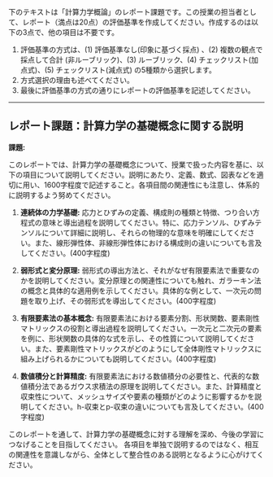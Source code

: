 下のテキストは「計算力学概論」のレポート課題です。この授業の担当者として、レポート（満点は20点）の評価基準を作成してください。作成するのは以下の3点で、他の項目は不要です。

1. 評価基準の方式は、(1) 評価基準なし(印象に基づく採点) 、(2) 複数の観点で採点して合計  (非ルーブリック)、(3) ルーブリック、(4) チェックリスト(加点式)、(5) チェックリスト(減点式) の5種類から選択します。
2. 方式選択の理由も述べてください。
3. 最後に評価基準の方式の通りにレポートの評価基準を記述してください。

---------------------------------------
## レポート課題：計算力学の基礎概念に関する説明

**課題:**

このレポートでは、計算力学の基礎概念について、授業で扱った内容を基に、以下の項目について説明してください。説明にあたり、定義、数式、図表などを適切に用い、1600字程度で記述すること。各項目間の関連性にも注意し、体系的に説明するよう努めてください。

1. **連続体の力学基礎:** 応力とひずみの定義、構成則の種類と特徴、つり合い方程式の意味と導出過程を説明してください。特に、応力テンソル、ひずみテンソルについて詳細に説明し、それらの物理的な意味を明確にしてください。また、線形弾性体、非線形弾性体における構成則の違いについても言及してください。(400字程度)

2. **弱形式と変分原理:** 弱形式の導出方法と、それがなぜ有限要素法で重要なのかを説明してください。変分原理との関連性についても触れ、ガラーキン法の概念と具体的な適用例を示してください。具体的な例として、一次元の問題を取り上げ、その弱形式を導出してください。(400字程度)

3. **有限要素法の基本概念:** 有限要素法における要素分割、形状関数、要素剛性マトリックスの役割と導出過程を説明してください。一次元と二次元の要素を例に、形状関数の具体的な式を示し、その性質について説明してください。また、要素剛性マトリックスがどのようにして全体剛性マトリックスに組み上げられるかについても説明してください。(400字程度)

4. **数値積分と計算精度:** 有限要素法における数値積分の必要性と、代表的な数値積分法であるガウス求積法の原理を説明してください。また、計算精度と収束性について、メッシュサイズや要素の種類がどのように影響するかを説明してください。h-収束とp-収束の違いについても言及してください。(400字程度)


このレポートを通して、計算力学の基礎概念に対する理解を深め、今後の学習につなげることを目指してください。  各項目を単独で説明するのではなく、相互の関連性を意識しながら、全体として整合性のある説明となるように心がけてください。
